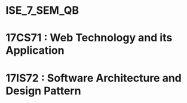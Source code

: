 # ISE_7_SEM_QB
# 17CS71 : Web Technology and its Application
# 17IS72 : Software Architecture and Design Pattern
